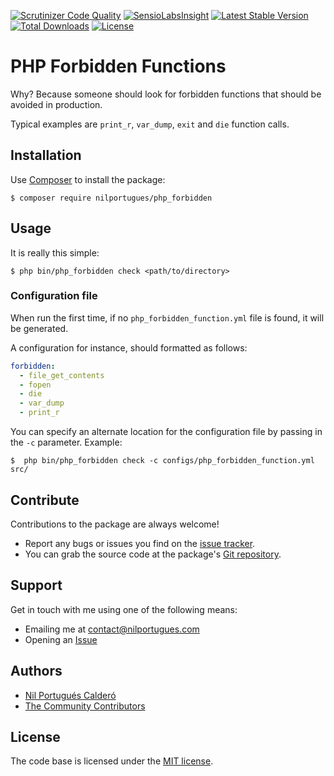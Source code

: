 [![Scrutinizer Code Quality](https://scrutinizer-ci.com/g/nilportugues/php_forbidden_functions/badges/quality-score.png?b=master)](https://scrutinizer-ci.com/g/nilportugues/php_forbidden_functions/?branch=master) [![SensioLabsInsight](https://insight.sensiolabs.com/projects/ba34c91a-4ee4-4b0d-8c7c-8ad3019a6fcc/mini.png)](https://insight.sensiolabs.com/projects/ba34c91a-4ee4-4b0d-8c7c-8ad3019a6fcc) [![Latest Stable Version](https://poser.pugx.org/nilportugues/php_forbidden/v/stable)](https://packagist.org/packages/nilportugues/php_forbidden_functions) [![Total Downloads](https://poser.pugx.org/nilportugues/php_forbidden/downloads)](https://packagist.org/packages/nilportugues/php_forbidden_functions) [![License](https://poser.pugx.org/nilportugues/php_forbidden/license)](https://packagist.org/packages/nilportugues/php_forbidden_functions)


# PHP Forbidden Functions

Why? Because someone should look for forbidden functions that should be avoided in production.

Typical examples are `print_r`, `var_dump`, `exit` and `die` function calls.

## Installation

Use [Composer](https://getcomposer.org) to install the package:

```
$ composer require nilportugues/php_forbidden
```

## Usage

It is really this simple:

```
$ php bin/php_forbidden check <path/to/directory>
```

### Configuration file

When run the first time, if no `php_forbidden_function.yml` file is found, it will be generated.

A configuration for instance, should formatted as follows:

```yml
forbidden:
  - file_get_contents
  - fopen
  - die
  - var_dump
  - print_r
```

You can specify an alternate location for the configuration file by passing in the `-c` parameter. Example:

```
$  php bin/php_forbidden check -c configs/php_forbidden_function.yml src/
```

## Contribute

Contributions to the package are always welcome!

* Report any bugs or issues you find on the [issue tracker](https://github.com/nilportugues/php_forbidden_functions/issues/new).
* You can grab the source code at the package's [Git repository](https://github.com/nilportugues/php_forbidden_functions).


## Support

Get in touch with me using one of the following means:

 - Emailing me at <contact@nilportugues.com>
 - Opening an [Issue](https://github.com/nilportugues/php_forbidden_functions/issues/new)


## Authors

* [Nil Portugués Calderó](http://nilportugues.com)
* [The Community Contributors](https://github.com/nilportugues/php_forbidden_functions/graphs/contributors)


## License
The code base is licensed under the [MIT license](LICENSE).

